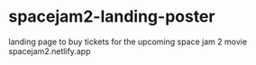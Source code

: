 # spacejam2-landing-poster
landing page to buy tickets for the upcoming space jam 2 movie
spacejam2.netlify.app
